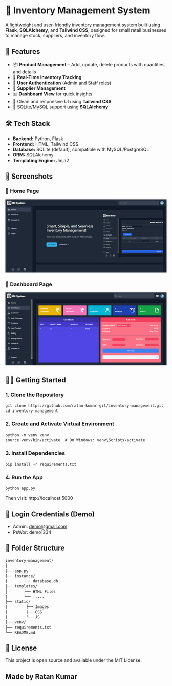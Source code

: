 # 🧾 Inventory Management System

A lightweight and user-friendly inventory management system built using **Flask**, **SQLAlchemy**, and **Tailwind CSS**, designed for small retail businesses to manage stock, suppliers, and inventory flow.

## 🚀 Features

- 📦 **Product Management** – Add, update, delete products with quantities and details  
- 🔄 **Real-Time Inventory Tracking**  
- 👥 **User Authentication** (Admin and Staff roles)  
- 📁 **Supplier Management**  
- 📊 **Dashboard View** for quick insights  
- 🎨 Clean and responsive UI using **Tailwind CSS**  
- 💾 SQLite/MySQL support using **SQLAlchemy**

## 🛠️ Tech Stack

- **Backend:** Python, Flask  
- **Frontend:** HTML, Tailwind CSS  
- **Database:** SQLite (default), compatible with MySQL/PostgreSQL  
- **ORM:** SQLAlchemy  
- **Templating Engine:** Jinja2

## 📸 Screenshots
### 🔹 Home Page
![Home Page](ScreenshotsImg/home.png)
### 🔹 Dashboard Page
![dashboard Page](ScreenshotsImg/dashboard.png)

## 🧑‍💻 Getting Started

### 1. Clone the Repository
```
git clone https://github.com/ratan-kumar-git/inventory-management.git
cd inventory-management
```
### 2. Create and Activate Virtual Environment
```
python -m venv venv  
source venv/bin/activate  # On Windows: venv\Scripts\activate
```
### 3. Install Dependencies
```
pip install -r requirements.txt
```
### 4. Run the App
```
python app.py
```
Then visit: http://localhost:5000

## 🔐 Login Credentials (Demo)
- Admin: demo@gmail.com
- PsWor: demo1234
## 📂 Folder Structure
```
inventory-management/
│
├── app.py
├── instance/
|       └── database.db
├── templates/
│       ├── HTML Files
|       └── .....
├── static/
|        ├── Images
│        ├── CSS
|        └── JS
├── venv/
├── requirements.txt
└── README.md
```
## 📄 License
This project is open source and available under the MIT License.

## Made by Ratan Kumar
